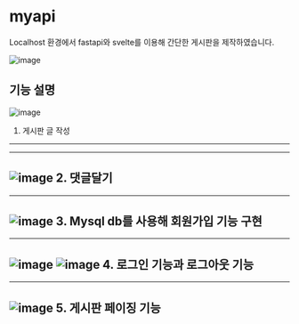# myapi
Localhost 환경에서 fastapi와 svelte를 이용해 간단한 게시판을 제작하였습니다.

![image](https://github.com/jun9898/myapi/assets/129564528/eda20fb3-607b-4db3-bdff-aa3a956cc086)

기능 설명
------------------
![image](https://github.com/jun9898/myapi/assets/129564528/ce924938-d372-4587-bd81-753f1c116589)
1. 게시판 글 작성
------------------
------------------
![image](https://github.com/jun9898/myapi/assets/129564528/7c6851e2-5921-4cf5-b26e-74d2c37f5fae)
2. 댓글달기
------------------
------------------
![image](https://github.com/jun9898/myapi/assets/129564528/a8dae520-aebe-457c-9602-78c42856a820)
3. Mysql db를 사용해 회원가입 기능 구현
------------------
------------------
![image](https://github.com/jun9898/myapi/assets/129564528/4ee29e22-dd57-452f-b277-01d8e0a60508)
![image](https://github.com/jun9898/myapi/assets/129564528/5b267271-fc83-463a-8fd0-26e39c99ccd5)
4. 로그인 기능과 로그아웃 기능
------------------
------------------
![image](https://github.com/jun9898/myapi/assets/129564528/1b56f32f-a81c-40a5-b310-9b5192acf0c7)
5. 게시판 페이징 기능
------------------

